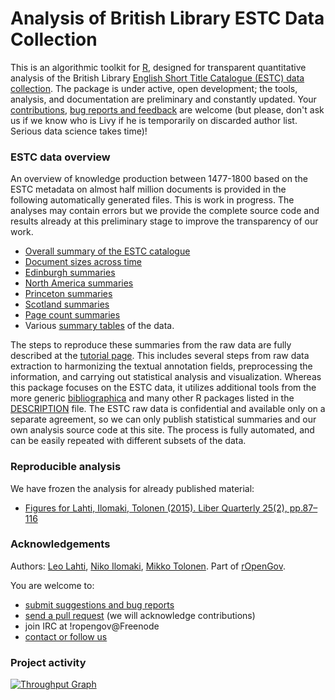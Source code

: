 Analysis of British Library ESTC Data Collection
============================================

This is an algorithmic toolkit for [R](http://r-project.org), designed for transparent quantitative analysis of the British Library [English Short Title Catalogue (ESTC) data collection](http://estc.bl.uk/F/?func=file&file_name=login-bl-estc). The package is under active, open development; the tools, analysis, and documentation are preliminary and constantly updated. Your [contributions](http://ropengov.github.com/contact.html), [bug reports and feedback](https://github.com/ropengov/estc) are welcome (but please, don't ask us if we know who is Livy if he is temporarily on discarded author list. Serious data science takes time)!


### ESTC data overview

An overview of knowledge production between 1477-1800 based on the ESTC metadata on almost half million documents is provided in the following automatically generated files. This is work in progress. The analyses may contain errors but we provide the complete source code and results already at this preliminary stage to improve the transparency of our work. 

 * [Overall summary of the ESTC catalogue](https://github.com/rOpenGov/estc/blob/master/inst/examples/overview.md)
 * [Document sizes across time](https://github.com/rOpenGov/estc/blob/master/inst/examples/pagecounts.md)
 * [Edinburgh summaries](https://github.com/rOpenGov/estc/blob/master/inst/examples/Edinburgh.md)
 * [North America summaries](https://github.com/rOpenGov/estc/blob/master/inst/examples/NorthAmerica.md)
 * [Princeton summaries](https://github.com/rOpenGov/estc/blob/master/inst/examples/Princeton.md)
 * [Scotland summaries](https://github.com/rOpenGov/estc/blob/master/inst/examples/Scotland.md)
 * [Page count summaries](https://github.com/rOpenGov/estc/blob/master/inst/examples/pagecounts.md)
 * Various [summary tables](https://github.com/rOpenGov/estc/tree/master/inst/examples/output.tables) of the data. 

The steps to reproduce these summaries from the raw data are fully
described at the [tutorial
page](https://github.com/rOpenGov/estc/blob/master/vignettes/tutorial.md). This
includes several steps from raw data extraction to harmonizing the
textual annotation fields, preprocessing the information, and carrying
out statistical analysis and visualization. Whereas this package
focuses on the ESTC data, it utilizes additional tools from the more
generic [bibliographica](https://github.com/rOpenGov/bibliographica)
and many other R packages listed in the
[DESCRIPTION](https://github.com/rOpenGov/estc/blob/master/DESCRIPTION)
file. The ESTC raw data is confidential and available only on a
separate agreement, so we can only publish statistical summaries and
our own analysis source code at this site. The process is fully
automated, and can be easily repeated with different subsets of the
data.


### Reproducible analysis 

We have frozen the analysis for already published material:

 * [Figures for Lahti, Ilomaki, Tolonen (2015). Liber Quarterly 25(2), pp.87–116](https://github.com/rOpenGov/estc/blob/master/inst/examples/20151023-LIBER.md)



### Acknowledgements

Authors: [Leo Lahti](https://github.com/antagomir/), [Niko Ilomaki](https://github.com/NVI/), [Mikko Tolonen](http://375humanistia.helsinki.fi/en/humanists/mikko-tolonen). Part of [rOpenGov](http://ropengov.github.io/).


You are welcome to:
  * [submit suggestions and bug reports](https://github.com/ropengov/estc/issues)
  * [send a pull request](https://github.com/ropengov/estc/) (we will acknowledge contributions)
  * join IRC at !ropengov@Freenode
  * [contact or follow us](http://ropengov.github.io/contribute/)


### Project activity

[![Throughput Graph](https://graphs.waffle.io/rOpenGov/estc/throughput.svg)](https://waffle.io/rOpenGov/estc/metrics/throughput)

